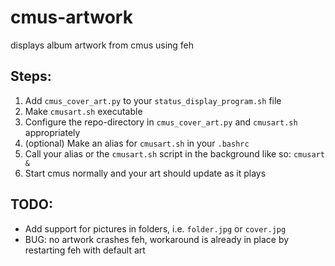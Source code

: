 # cmus-artwork
displays album artwork from cmus using feh

## Steps:

1. Add `cmus_cover_art.py` to your `status_display_program.sh` file
2. Make `cmusart.sh` executable
3. Configure the repo-directory in `cmus_cover_art.py` and `cmusart.sh` appropriately
4. (optional) Make an alias for `cmusart.sh` in your `.bashrc`
5. Call your alias or the `cmusart.sh` script in the background like so: `cmusart &`
6. Start cmus normally and your art should update as it plays

## TODO:

* Add support for pictures in folders, i.e. `folder.jpg` or `cover.jpg`
* BUG: no artwork crashes feh, workaround is already in place by restarting feh with default art
